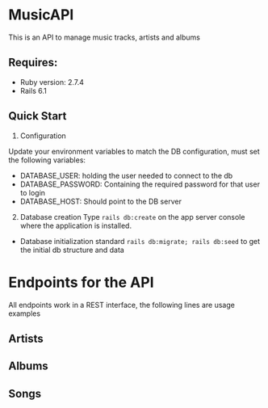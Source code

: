 # MusicAPI
This is an API to manage music tracks, artists and albums

## Requires:
* Ruby version: 2.7.4
* Rails 6.1

## Quick Start
1. Configuration

 Update your environment variables to match the DB configuration, must set the following variables:
* DATABASE_USER: holding the user needed to connect to the db
* DATABASE_PASSWORD: Containing the required password for that user to login
* DATABASE_HOST: Should point to the DB server

2. Database creation
 Type `rails db:create` on the app server console where the application is installed.

* Database initialization
standard `rails db:migrate; rails db:seed` to get the initial db structure and data


# Endpoints for the API
All endpoints work in a REST interface, the following lines are usage examples
## Artists

## Albums

## Songs
